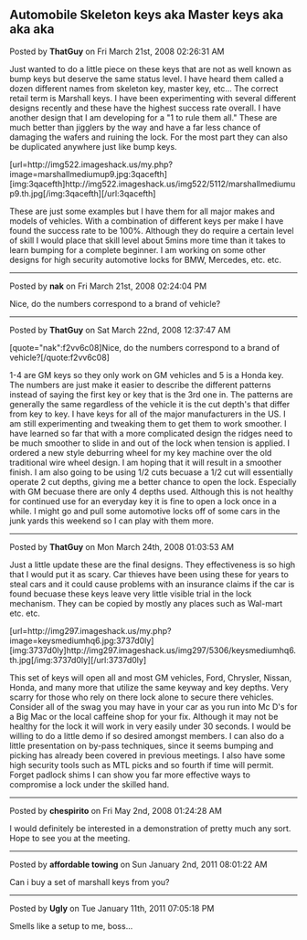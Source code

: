 ## Automobile Skeleton keys aka Master keys aka aka aka
Posted by **ThatGuy** on Fri March 21st, 2008 02:26:31 AM

Just wanted to do a little piece on these keys that are not as well known as bump keys but deserve the same status level. I have heard them called a dozen different names from skeleton key, master key, etc... The correct retail term is Marshall keys. I have been experimenting with several different designs recently and these have the highest success rate overall. I have another design that I am developing for a &quot;1 to rule them all.&quot; These are much better than jigglers by the way and have a far less chance of damaging the wafers and ruining the lock. For the most part they can also be duplicated anywhere just like bump keys.  

[url=http&#58;//img522&#46;imageshack&#46;us/my&#46;php?image=marshallmediumup9&#46;jpg:3qacefth][img:3qacefth]http&#58;//img522&#46;imageshack&#46;us/img522/5112/marshallmediumup9&#46;th&#46;jpg[/img:3qacefth][/url:3qacefth]

These are just some examples but I have them for all major makes and models of vehicles. With a combination of different keys per make I have found the success rate to be 100%. Although they do require a certain level of skill I would place that skill level about 5mins more time than it takes to learn bumping for a complete beginner. I am working on some other designs for high security automotive locks for BMW, Mercedes, etc. etc.

--------------------------------------------------------------------------------

Posted by **nak** on Fri March 21st, 2008 02:24:04 PM

Nice, do the numbers correspond to a brand of vehicle?

--------------------------------------------------------------------------------

Posted by **ThatGuy** on Sat March 22nd, 2008 12:37:47 AM

[quote=&quot;nak&quot;:f2vv6c08]Nice, do the numbers correspond to a brand of vehicle?[/quote:f2vv6c08]

1-4 are GM keys so they only work on GM vehicles and 5 is a Honda key. The numbers are just make it easier to describe the different patterns instead of saying the first key or key that is the 3rd one in. The patterns are generally the same regardless of the vehicle it is the cut depth's that differ from key to key. I have keys for all of the major manufacturers in the US. I am still experimenting and tweaking them to get them to work smoother. I have learned so far that with a more complicated design the ridges need to be much smoother to slide in and out of the lock when tension is applied. I ordered a new style deburring wheel for my key machine over the old  traditional wire wheel design. I am hoping that it will result in a smoother finish. I am also going to be using 1/2 cuts becuase a 1/2 cut will essentially operate 2 cut depths, giving me a better chance to open the lock. Especially with GM becuase there are only 4 depths used. Although this is not healthy for continued use for an everyday key it is fine to open a lock once in a while. I might go and pull some automotive locks off of some cars in the junk yards this weekend so I can play with them more.

--------------------------------------------------------------------------------

Posted by **ThatGuy** on Mon March 24th, 2008 01:03:53 AM

Just a little update these are the final designs. They effectiveness is so high that I would put it as scary. Car thieves have been using these for years to steal cars and it could cause problems with an insurance claims if the car is found becuase these keys leave very little visible trial in the lock mechanism. They can be copied by mostly any places such as Wal-mart etc. etc.

[url=http&#58;//img297&#46;imageshack&#46;us/my&#46;php?image=keysmediumhq6&#46;jpg:3737d0ly][img:3737d0ly]http&#58;//img297&#46;imageshack&#46;us/img297/5306/keysmediumhq6&#46;th&#46;jpg[/img:3737d0ly][/url:3737d0ly]

This set of keys will open all and most GM vehicles, Ford, Chrysler, Nissan, Honda, and many more that utilize the same keyway and key depths. Very scarry for those who rely on there lock alone to secure there vehicles. Consider all of the swag you may have in your car as you run into Mc D's for a Big Mac or the local caffeine shop for your fix. Although it may not be healthy for the lock it will work in very easily under 30 seconds. I would be willing to do a little demo if so desired amongst members. I can also do a little presentation on by-pass techniques, since it seems bumping and picking has already been covered in previous meetings. I also have some high security tools such as MTL picks and so fourth if time will permit. Forget padlock shims I can show you far more effective ways to compromise a lock under the skilled hand.

--------------------------------------------------------------------------------

Posted by **chespirito** on Fri May 2nd, 2008 01:24:28 AM

I would definitely be interested in a demonstration of pretty much any sort.
Hope to see you at the meeting.

--------------------------------------------------------------------------------

Posted by **affordable towing** on Sun January 2nd, 2011 08:01:22 AM

Can i buy a set of marshall keys from you?

--------------------------------------------------------------------------------

Posted by **Ugly** on Tue January 11th, 2011 07:05:18 PM

Smells like a setup to me, boss...
